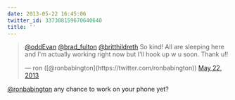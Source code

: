 ```yaml
---
date: 2013-05-22 16:45:06
twitter_id: 337308159670640640
title: ''
---
```


<blockquote class="twitter-tweet"><p lang="en" dir="ltr"><a href="https://twitter.com/oddEvan?ref_src=twsrc%5Etfw">@oddEvan</a> <a href="https://twitter.com/brad_fulton?ref_src=twsrc%5Etfw">@brad_fulton</a> <a href="https://twitter.com/britthildreth?ref_src=twsrc%5Etfw">@britthildreth</a> So kind! All are sleeping here and I&#39;m actually working right now but I&#39;ll hook up w u soon. Thank u!!</p>&mdash; ron ([@ronbabington](https://twitter.com/ronbabington)) <a href="https://twitter.com/ronbabington/status/337028294077726720?ref_src=twsrc%5Etfw">May 22, 2013</a></blockquote>
<script async src="https://platform.twitter.com/widgets.js" charset="utf-8"></script>

[@ronbabington](https://twitter.com/ronbabington) any chance to work on your phone yet?
